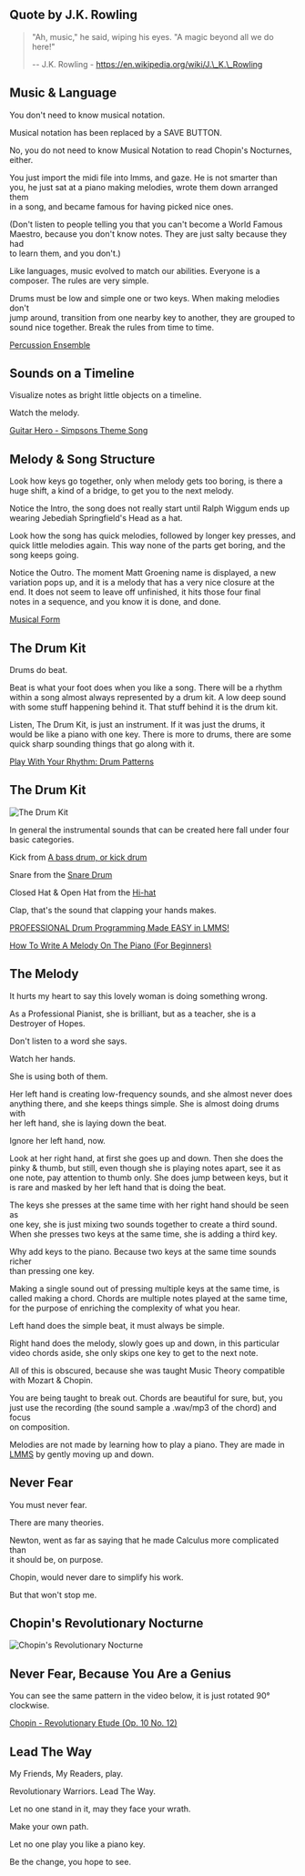## Quote by J.K. Rowling

> "Ah, music," he said, wiping his eyes. "A magic beyond all we do here!"
>
> \-- J.K. Rowling - https://en.wikipedia.org/wiki/J.\_K.\_Rowling

## Music & Language

You don't need to know musical notation.

Musical notation has been replaced by a SAVE BUTTON.

No, you do not need to know Musical Notation to read Chopin's Nocturnes,\
either.

You just import the midi file into lmms, and gaze. He is not smarter than\
you, he just sat at a piano making melodies, wrote them down arranged them\
in a song, and became famous for having picked nice ones.

(Don't listen to people telling you that you can't become a World Famous\
Maestro, because you don't know notes. They are just salty because they had\
to learn them, and you don't.)

Like languages, music evolved to match our abilities. Everyone is a\
composer. The rules are very simple.

Drums must be low and simple one or two keys. When making melodies don't\
jump around, transition from one nearby key to another, they are grouped to\
sound nice together. Break the rules from time to time.

[Percussion Ensemble](https://www.youtube.com/watch?v=SYSxOj6W7IQ "Play Video")

## Sounds on a Timeline

Visualize notes as bright little objects on a timeline.

Watch the melody.

[Guitar Hero - Simpsons Theme Song](https://www.youtube.com/watch?v=uGrN6PR44PQ "Play Video")

## Melody & Song Structure

Look how keys go together, only when melody gets too boring, is there a\
huge shift, a kind of a bridge, to get you to the next melody.

Notice the Intro, the song does not really start until Ralph Wiggum ends up\
wearing Jebediah Springfield's Head as a hat.

Look how the song has quick melodies, followed by longer key presses, and\
quick little melodies again. This way none of the parts get boring, and the\
song keeps going.

Notice the Outro. The moment Matt Groening name is displayed, a new\
variation pops up, and it is a melody that has a very nice closure at the\
end. It does not seem to leave off unfinished, it hits those four final\
notes in a sequence, and you know it is done, and done.

[Musical Form](https://www.youtube.com/watch?v=T5wTqFteQVY "Play Video")

## The Drum Kit

Drums do beat.

Beat is what your foot does when you like a song. There will be a rhythm\
within a song almost always represented by a drum kit. A low deep sound\
with some stuff happening behind it. That stuff behind it is the drum kit.

Listen, The Drum Kit, is just an instrument. If it was just the drums, it\
would be like a piano with one key. There is more to drums, there are some\
quick sharp sounding things that go along with it.

[Play With Your Rhythm: Drum Patterns](https://www.youtube.com/watch?v=tm2BgO1VaRY "Play Video")

## The Drum Kit

![The Drum Kit](files/drumkit.jpg)

In general the instrumental sounds that can be created here fall under four\
basic categories.

Kick from [A bass drum, or kick drum](https://en.wikipedia.org/wiki/Bass_drum)

Snare from the [Snare Drum](https://en.wikipedia.org/wiki/Snare_drum)

Closed Hat & Open Hat from the [Hi-hat](https://en.wikipedia.org/wiki/Hi-hat)

Clap, that's the sound that clapping your hands makes.

[PROFESSIONAL Drum Programming Made EASY in LMMS!](https://www.youtube.com/watch?v=EY62kFvlbFg "Play Video")

[How To Write A Melody On The Piano (For Beginners)](https://www.youtube.com/watch?v=AvxevjgKBfo "Play Video")

## The Melody

It hurts my heart to say this lovely woman is doing something wrong.

As a Professional Pianist, she is brilliant, but as a teacher, she is a\
Destroyer of Hopes.

Don't listen to a word she says.

Watch her hands.

She is using both of them.

Her left hand is creating low-frequency sounds, and she almost never does\
anything there, and she keeps things simple. She is almost doing drums with\
her left hand, she is laying down the beat.

Ignore her left hand, now.

Look at her right hand, at first she goes up and down. Then she does the\
pinky & thumb, but still, even though she is playing notes apart, see it as\
one note, pay attention to thumb only. She does jump between keys, but it\
is rare and masked by her left hand that is doing the beat.

The keys she presses at the same time with her right hand should be seen as\
one key, she is just mixing two sounds together to create a third sound.\
When she presses two keys at the same time, she is adding a third key.

Why add keys to the piano. Because two keys at the same time sounds richer\
than pressing one key.

Making a single sound out of pressing multiple keys at the same time, is\
called making a chord. Chords are multiple notes played at the same time,\
for the purpose of enriching the complexity of what you hear.

Left hand does the simple beat, it must always be simple.

Right hand does the melody, slowly goes up and down, in this particular\
video chords aside, she only skips one key to get to the next note.

All of this is obscured, because she was taught Music Theory compatible\
with Mozart & Chopin.

You are being taught to break out. Chords are beautiful for sure, but, you\
just use the recording (the sound sample a .wav/mp3 of the chord) and focus\
on composition.

Melodies are not made by learning how to play a piano. They are made in\
[LMMS](https://lmms.io/) by gently moving up and down.

## Never Fear

You must never fear.

There are many theories.

Newton, went as far as saying that he made Calculus more complicated than\
it should be, on purpose.

Chopin, would never dare to simplify his work.

But that won't stop me.

## Chopin's Revolutionary Nocturne

![Chopin's Revolutionary Nocturne](files/nocturne.png)

## Never Fear, Because You Are a Genius

You can see the same pattern in the video below, it is just rotated 90°\
clockwise.

[Chopin - Revolutionary Etude (Op. 10 No. 12)](https://www.youtube.com/watch?v=g1uLrHq9TDg "Play Video")

## Lead The Way

My Friends, My Readers, play.

Revolutionary Warriors. Lead The Way.

Let no one stand in it, may they face your wrath.

Make your own path.

Let no one play you like a piano key.

Be the change, you hope to see.
